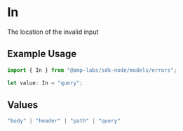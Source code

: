 # In

The location of the invalid input

## Example Usage

```typescript
import { In } from "@amp-labs/sdk-node/models/errors";

let value: In = "query";
```

## Values

```typescript
"body" | "header" | "path" | "query"
```